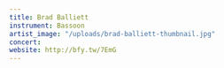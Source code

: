 ```yaml
---
title: Brad Balliett
instrument: Bassoon
artist_image: "/uploads/brad-balliett-thumbnail.jpg"
concert: 
website: http://bfy.tw/7EmG
---
```


